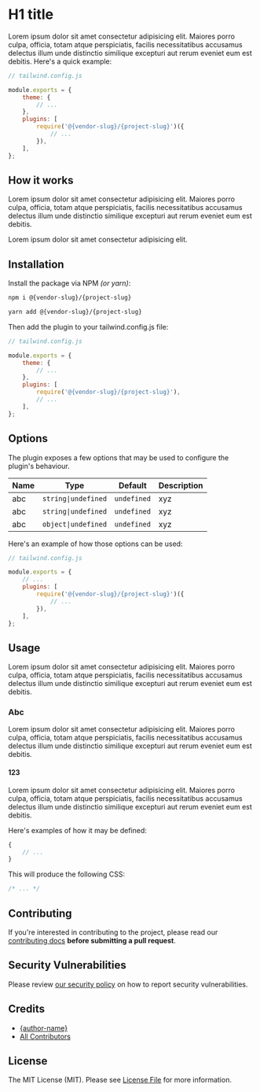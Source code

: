 # H1 title

Lorem ipsum dolor sit amet consectetur adipisicing elit. Maiores porro culpa, officia, totam atque perspiciatis, facilis necessitatibus accusamus delectus illum unde distinctio similique excepturi aut rerum eveniet eum est debitis.
Here's a quick example:

```js
// tailwind.config.js

module.exports = {
    theme: {
        // ...
    },
    plugins: [
        require('@{vendor-slug}/{project-slug}')({
            // ...
        }),
    ],
};
```

## How it works

Lorem ipsum dolor sit amet consectetur adipisicing elit. Maiores porro culpa, officia, totam atque perspiciatis, facilis necessitatibus accusamus delectus illum unde distinctio similique excepturi aut rerum eveniet eum est debitis.

Lorem ipsum dolor sit amet consectetur adipisicing elit.

## Installation

Install the package via NPM _(or yarn)_:

```bash
npm i @{vendor-slug}/{project-slug}
```

```bash
yarn add @{vendor-slug}/{project-slug}
```

Then add the plugin to your tailwind.config.js file:

```js
// tailwind.config.js

module.exports = {
    theme: {
        // ...
    },
    plugins: [
        require('@{vendor-slug}/{project-slug}'),
        // ...
    ],
};
```

## Options

The plugin exposes a few options that may be used to configure the plugin's behaviour.

| Name | Type                | Default     | Description |
| ---- | ------------------- | ----------- | ----------- |
| abc  | `string\|undefined` | `undefined` | xyz         |
| abc  | `string\|undefined` | `undefined` | xyz         |
| abc  | `object\|undefined` | `undefined` | xyz         |

Here's an example of how those options can be used:

```js
// tailwind.config.js

module.exports = {
    // ...
    plugins: [
        require('@{vendor-slug}/{project-slug}')({
            // ...
        }),
    ],
};
```

## Usage

Lorem ipsum dolor sit amet consectetur adipisicing elit. Maiores porro culpa, officia, totam atque perspiciatis, facilis necessitatibus accusamus delectus illum unde distinctio similique excepturi aut rerum eveniet eum est debitis.

### Abc

Lorem ipsum dolor sit amet consectetur adipisicing elit. Maiores porro culpa, officia, totam atque perspiciatis, facilis necessitatibus accusamus delectus illum unde distinctio similique excepturi aut rerum eveniet eum est debitis.

#### 123

Lorem ipsum dolor sit amet consectetur adipisicing elit. Maiores porro culpa, officia, totam atque perspiciatis, facilis necessitatibus accusamus delectus illum unde distinctio similique excepturi aut rerum eveniet eum est debitis.

Here's examples of how it may be defined:

```js
{
    // ...
}
```

This will produce the following CSS:

```css
/* ... */
```

<!-- ## Changelog

Please see [CHANGELOG](CHANGELOG.md) for more information on what has changed recently. -->

## Contributing

If you're interested in contributing to the project, please read our [contributing docs](https://github.com/{vendor-slug}/{project-slug}/blob/main/.github/CONTRIBUTING.md) **before submitting a pull request**.

## Security Vulnerabilities

Please review [our security policy](../../security/policy) on how to report security vulnerabilities.

## Credits

- [{author-name}](https://github.com/{author-username})
- [All Contributors](../../contributors)

## License

The MIT License (MIT). Please see [License File](LICENSE) for more information.
